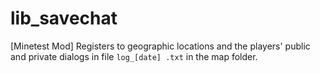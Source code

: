 ﻿# lib_savechat

[Minetest Mod] Registers to geographic locations and the players' public and private dialogs in file ````log_[date] .txt```` in the map folder. 
